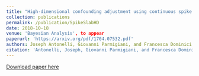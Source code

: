 ```yaml
---
title: "High-dimensional confounding adjustment using continuous spike and slab priors"
collection: publications
permalink: /publication/SpikeSlabHD
date: 2018-10-18
venue: 'Bayesian Analysis', to appear
paperurl: 'https://arxiv.org/pdf/1704.07532.pdf'
authors: Joseph Antonelli, Giovanni Parmigiani, and Francesca Dominici
citation: 'Antonelli, Joseph, Giovanni Parmigiani, and Francesca Dominici. "High-dimensional confounding adjustment using continuous spike and slab priors." arXiv preprint arXiv:1704.07532 (2018).'
---
```


[Download paper here](https://arxiv.org/pdf/1704.07532.pdf)
